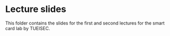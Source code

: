 Lecture slides
==============

This folder contains the slides for the first and second lectures for the
smart card lab by TUEISEC.
